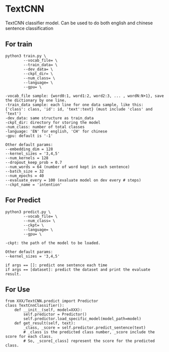 # TextCNN

TextCNN classifier model. Can be used to do both english and chinese sentence classification

## For train
	python3 train.py \
			--vocab_file= \
			--train_data= \
			--dev_data= \
			--ckpt_dir= \
			--num_class= \
			--language= \
			--gpu= \

	-vocab_file sample: {word0:1, word1:2, word2:3, ... , wordN:N+1}, save the dictionary by one line.
	-train_data sample: each line for one data sample, like this: {'class': class, 'id': id, 'text':text} (must include 'class' and 'text')
	-dev_data: same structure as train_data
	-ckpt_dir: directory for storing the model
	-num_class: number of total classes
	-language: 'EN' for english, 'CH' for chinese
	-gpu: default is '-1'

	Other default params:
	--embedding_dim = 128
	--kernel_sizes = '3,4,5'
	--num_kernels = 128
	--dropout_keep_prob = 0.7
	--num_words = 64 (number of word kept in each sentence)
	--batch_size = 32
	--num_epochs = 40
	--evaluate_every = 100 (evaluate model on dev every # steps)
	--ckpt_name = 'intention'

## For Predict
	python3 predict.py \
			--vocab_file= \
			--num_class= \
			--ckpt= \
			--language= \
			--gpu= \

	-ckpt: the path of the model to be loaded.

	Other default params:
	--kernel_sizes = '3,4,5'
	
	if args == []: predict one sentence each time
	if args == [dataset]: predict the dataset and print the evaluate result.

## For Use
	from XXX/TextCNN.predict import Predictor
	class TextCnnClassifier():
		def __init__(self, model=XXX):
			self.predictor = Predictor()
			self.predictor.load_specific_model(model_path=model)
		def get_result(self, text):
			_class, _score = self.predictor.predict_sentence(text)
			# _class is the predicted class number, _score include the score for each class.
			# So, _score[_class] represent the score for the predicted class.
